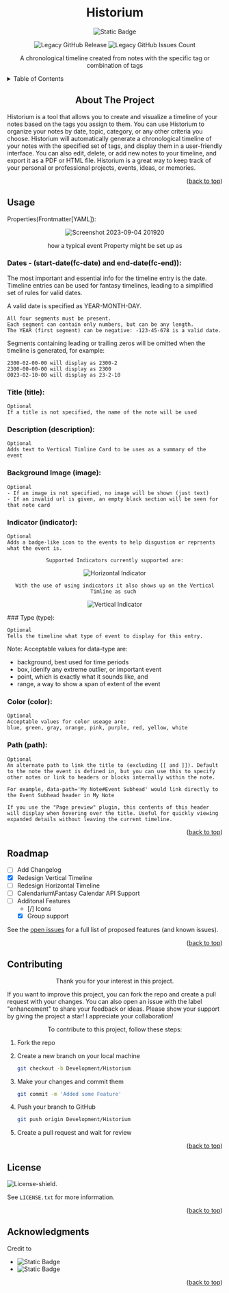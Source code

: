 

<h1 align="center">Historium</h1>
<div align="center">

 <img alt="Static Badge" src="https://img.shields.io/badge/Darakah-Legacy%20Founder%20%26%20Creator-black?style=social&logo=github&link=https%3A%2F%2Fgithub.com%2FDarakah%2Fobsidian-timelines">
 
![Legacy GitHub Release]
![Legacy GitHub Issues Count]

</div>

<p align="center">A chronological timeline created from notes with the specific tag or combination of tags</p>

<!-- TABLE OF CONTENTS -->
<details>
  <summary>Table of Contents</summary>
  <ol>
    <li><a href="#about-the-project">About The Project</a></li>
    <li><a herf ="#usage">Usage</a></li>
    <li><a href="#roadmap">Roadmap</a></li>
    <li><a href="#contributing">Contributing</a></li>
    <li><a href="#license">License</a></li>
    <li><a href="#acknowledgments">Acknowledgments</a></li>
  </ol>
</details>

<!-- ABOUT THE PROJECT -->
<h2 align="center"> About The Project</h2>
Historium is a tool that allows you to create and visualize a timeline of your notes based on the tags you assign to them. You can use Historium to organize your notes by date, topic, category, or any other criteria you choose. Historium will automatically generate a chronological timeline of your notes with the specified set of tags, and display them in a user-friendly interface. You can also edit, delete, or add new notes to your timeline, and export it as a PDF or HTML file. Historium is a great way to keep track of your personal or professional projects, events, ideas, or memories.
<p align="right">(<a href="#readme-top">back to top</a>)</p>


<!-- USAGE -->
## Usage
Properties(Frontmatter[YAML]):
<div align="center">

  ![Screenshot 2023-09-04 201920](https://github.com/ReconVirus/Historium/assets/43733760/b40473b2-186e-4896-b493-0e3e7d679f49)
  
  how a typical event Property might be set up as 
</div>

### Dates - (start-date(fc-date) and end-date(fc-end)):

The most important and essential info for the timeline entry is the date. Timeline entries can be used for fantasy timelines, leading to a simplified set of rules for valid dates.

A valid date is specified as YEAR-MONTH-DAY.

    All four segments must be present.
    Each segment can contain only numbers, but can be any length.
    The YEAR (first segment) can be negative: -123-45-678 is a valid date.

Segments containing leading or trailing zeros will be omitted when the timeline is generated, for example:

    2300-02-00-00 will display as 2300-2
    2300-00-00-00 will display as 2300
    0023-02-10-00 will display as 23-2-10

### Title (title):

    Optional
    If a title is not specified, the name of the note will be used

### Description (description):

    Optional
    Adds text to Vertical Timline Card to be uses as a summary of the event

### Background Image (image):

    Optional
    - If an image is not specified, no image will be shown (just text)
    - If an invalid url is given, an empty black section will be seen for that note card

### Indicator (indicator):

    Optional
    Adds a badge-like icon to the events to help disgustion or reprsents what the event is.

<div align="center">

    Supported Indicators currently supported are:
  ![Horizontal Indicator](https://github.com/ReconVirus/Historium/assets/43733760/95e98a9f-9229-4ea9-bfa9-8f1d6eab076a)

    With the use of using indicators it also shows up on the Vertical Timline as such 
  ![Vertical Indicator](https://github.com/ReconVirus/Historium/assets/43733760/265bd951-f99f-4fc5-a9c7-952e16bf00e8)

</div>
### Type (type):

    Optional
    Tells the timeline what type of event to display for this entry.

Note: Acceptable values for data-type are:

 - background, best used for time periods
 - box, idenify any extreme outlier, or important event
 - point, which is exactly what it sounds like, and
 - range, a way to show a span of extent of the event 


### Color (color):

    Optional
    Acceptable values for color useage are: 
    blue, green, gray, orange, pink, purple, red, yellow, white 

### Path (path):

    Optional
    An alternate path to link the title to (excluding [[ and ]]). Default to the note the event is defined in, but you can use this to specify other notes or link to headers or blocks internally within the note. 
    
    For example, data-path='My Note#Event Subhead' would link directly to the Event Subhead header in My Note
    
    If you use the "Page preview" plugin, this contents of this header will display when hovering over the title. Useful for quickly viewing expanded details without leaving the current timeline.

<p align="right">(<a href="#readme-top">back to top</a>)</p>

<!-- ROADMAP -->
## Roadmap

- [ ] Add Changelog
- [x] Redesign Vertical Timeline
- [ ] Redesign Horizontal Timeline
- [ ] Calendarium\Fantasy Calendar API Support
- [ ] Additonal Features
  - [/] Icons
  - [x] Group support

See the [open issues]() for a full list of proposed features (and known issues).

<p align="right">(<a href="#readme-top">back to top</a>)</p>

<!-- CONTRIBUTING -->
## Contributing

<p align="center">Thank you for your interest in this project.</p>

If you want to improve this project, you can fork the repo and create a pull request with your changes. You can also open an issue with the label "enhancement" to share your feedback or ideas.
Please show your support by giving the project a star! I appreciate your collaboration!

<p align="center">To contribute to this project, follow these steps:</p>

1. Fork the repo
2. Create a new branch on your local machine 
    ```sh
    git checkout -b Development/Historium
    ```

3. Make your changes and commit them 
    ```sh
    git commit -m 'Added some Feature'
    ```

4. Push your branch to GitHub 
    ```sh
    git push origin Development/Historium
    ```

5. Create a pull request and wait for review

<p align="right">(<a href="#readme-top">back to top</a>)</p>

<!-- LICENSE -->
## License

![License-shield].

See `LICENSE.txt` for more information.

<p align="right">(<a href="#readme-top">back to top</a>)</p>


<!-- ACKNOWLEDGMENTS -->
## Acknowledgments

Credit to

* <img alt="Static Badge" src="https://img.shields.io/badge/Shields.io-For%20the%20awesome%20bagdes-green?style=for-the-badge&link=https%3A%2F%2Fshields.io%2F">
* <img alt="Static Badge" src="https://img.shields.io/badge/Obsidian-v1.4.5-%237C3AED?style=for-the-badge&logo=obsidian&logoColor=%237C3AED&labelColor=%23000000&link=https%3A%2F%2Fobsidian.md%2F">

<p align="right">(<a href="#readme-top">back to top</a>)</p>


<!-- MARKDOWN LINKS & IMAGES -->
<!-- https://www.markdownguide.org/basic-syntax/#reference-style-links -->

[License-shield]: https://img.shields.io/badge/license-WTFPL-white?link=http%3A%2F%2Fwww.wtfpl.net%2F
[Legacy GitHub Issues Count]:https://img.shields.io/github/issues/Darakah/obsidian-timelines?logo=github&label=Legacy%20Issues&labelColor=%23181717&link=https%3A%2F%2Fgithub.com%2FDarakah%2Fobsidian-timelines%2Fissues
[Legacy GitHub Release]:https://img.shields.io/github/v/release/Darakah/obsidian-timelines?logo=github&label=Last%20Legacy%20Release&labelColor=%23181717&color=red&link=https%3A%2F%2Fgithub.com%2FDarakah%2Fobsidian-timelines%2Freleases
